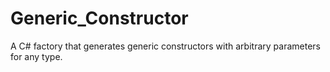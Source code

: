 # Generic_Constructor
A C# factory that generates generic constructors with arbitrary parameters for any type.
